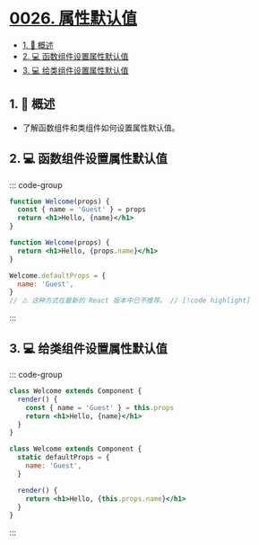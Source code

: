 # [0026. 属性默认值](https://github.com/Tdahuyou/TNotes.react/tree/main/notes/0026.%20%E5%B1%9E%E6%80%A7%E9%BB%98%E8%AE%A4%E5%80%BC)

<!-- region:toc -->

- [1. 📝 概述](#1--概述)
- [2. 💻 函数组件设置属性默认值](#2--函数组件设置属性默认值)
- [3. 💻 给类组件设置属性默认值](#3--给类组件设置属性默认值)

<!-- endregion:toc -->

## 1. 📝 概述

- 了解函数组件和类组件如何设置属性默认值。

## 2. 💻 函数组件设置属性默认值

::: code-group

```jsx [使用参数默认值]
function Welcome(props) {
  const { name = 'Guest' } = props
  return <h1>Hello, {name}</h1>
}
```

```jsx [使用 defaultProps]
function Welcome(props) {
  return <h1>Hello, {props.name}</h1>
}

Welcome.defaultProps = {
  name: 'Guest',
}
// ⚠️ 这种方式在最新的 React 版本中已不推荐。 // [!code highlight]
```

:::

## 3. 💻 给类组件设置属性默认值

::: code-group

```jsx [使用参数默认值]
class Welcome extends Component {
  render() {
    const { name = 'Guest' } = this.props
    return <h1>Hello, {name}</h1>
  }
}
```

```jsx [defaultProps]
class Welcome extends Component {
  static defaultProps = {
    name: 'Guest',
  }

  render() {
    return <h1>Hello, {this.props.name}</h1>
  }
}
```

:::
